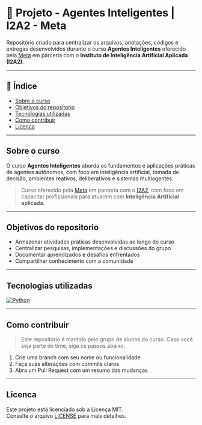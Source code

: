 # 🤖 Projeto - Agentes Inteligentes | I2A2 - Meta

Repositório criado para centralizar os arquivos, anotações, códigos e entregas desenvolvidos durante o curso **Agentes Inteligentes** oferecido pela [Meta](https://meta.com.br/curso-agentes-inteligentes-IA/) em parceria com o **Instituto de Inteligência Artificial Aplicada (I2A2)**.

---

## 🔖 Índice

- [Sobre o curso](#sobre-o-curso)
- [Objetivos do repositorio](#objetivos-do-repositorio)
- [Tecnologias utilizadas](#tecnologias-utilizadas)
- [Como contribuir](#como-contribuir)
- [Licenca](#licenca)

---

## Sobre o curso

O curso **Agentes Inteligentes** aborda os fundamentos e aplicações práticas de agentes autônomos, com foco em inteligência artificial, tomada de decisão, ambientes reativos, deliberativos e sistemas multiagentes.

> Curso oferecido pela [Meta](https://meta.com.br) em parceria com o [I2A2](https://i2a2.org/), com foco em capacitar profissionais para atuarem com **Inteligência Artificial aplicada**.

---

## Objetivos do repositorio

- Armazenar atividades práticas desenvolvidas ao longo do curso
- Centralizar pesquisas, implementações e discussões do grupo
- Documentar aprendizados e desafios enfrentados
- Compartilhar conhecimento com a comunidade

---

## Tecnologias utilizadas

[![Python](https://img.shields.io/badge/Python-3776AB?style=for-the-badge&logo=python&logoColor=white)](https://www.python.org)

---

## Como contribuir

> Este repositório é mantido pelo grupo de alunos do curso. Caso você seja parte do time, siga os passos abaixo:

1. Crie uma branch com seu nome ou funcionalidade
2. Faça suas alterações com commits claros
3. Abra um Pull Request com um resumo das mudanças

---

## Licenca

Este projeto está licenciado sob a Licença MIT.  
Consulte o arquivo [LICENSE](LICENSE) para mais detalhes.
